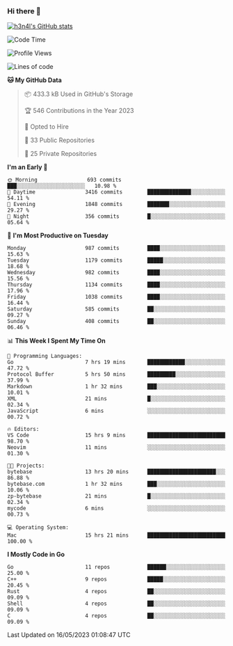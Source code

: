 ### Hi there 👋

[![h3n4l's GitHub stats](https://github-readme-stats.vercel.app/api?username=h3n4l&count_private=true&show_icons=true&theme=radical)](https://github.com/h3n4l/github-readme-stats)

<!--START_SECTION:waka-->
![Code Time](http://img.shields.io/badge/Code%20Time-1%2C223%20hrs%2032%20mins-blue)

![Profile Views](http://img.shields.io/badge/Profile%20Views-0-blue)

![Lines of code](https://img.shields.io/badge/From%20Hello%20World%20I%27ve%20Written-3.0%20million%20lines%20of%20code-blue)

**🐱 My GitHub Data** 

> 📦 433.3 kB Used in GitHub's Storage 
 > 
> 🏆 546 Contributions in the Year 2023
 > 
> 💼 Opted to Hire
 > 
> 📜 33 Public Repositories 
 > 
> 🔑 25 Private Repositories 
 > 
**I'm an Early 🐤** 

```text
🌞 Morning                693 commits         ███░░░░░░░░░░░░░░░░░░░░░░   10.98 % 
🌆 Daytime                3416 commits        ██████████████░░░░░░░░░░░   54.11 % 
🌃 Evening                1848 commits        ███████░░░░░░░░░░░░░░░░░░   29.27 % 
🌙 Night                  356 commits         █░░░░░░░░░░░░░░░░░░░░░░░░   05.64 % 
```
📅 **I'm Most Productive on Tuesday** 

```text
Monday                   987 commits         ████░░░░░░░░░░░░░░░░░░░░░   15.63 % 
Tuesday                  1179 commits        █████░░░░░░░░░░░░░░░░░░░░   18.68 % 
Wednesday                982 commits         ████░░░░░░░░░░░░░░░░░░░░░   15.56 % 
Thursday                 1134 commits        ████░░░░░░░░░░░░░░░░░░░░░   17.96 % 
Friday                   1038 commits        ████░░░░░░░░░░░░░░░░░░░░░   16.44 % 
Saturday                 585 commits         ██░░░░░░░░░░░░░░░░░░░░░░░   09.27 % 
Sunday                   408 commits         ██░░░░░░░░░░░░░░░░░░░░░░░   06.46 % 
```


📊 **This Week I Spent My Time On** 

```text
💬 Programming Languages: 
Go                       7 hrs 19 mins       ████████████░░░░░░░░░░░░░   47.72 % 
Protocol Buffer          5 hrs 50 mins       █████████░░░░░░░░░░░░░░░░   37.99 % 
Markdown                 1 hr 32 mins        ███░░░░░░░░░░░░░░░░░░░░░░   10.01 % 
XML                      21 mins             █░░░░░░░░░░░░░░░░░░░░░░░░   02.34 % 
JavaScript               6 mins              ░░░░░░░░░░░░░░░░░░░░░░░░░   00.72 % 

🔥 Editors: 
VS Code                  15 hrs 9 mins       █████████████████████████   98.70 % 
Neovim                   11 mins             ░░░░░░░░░░░░░░░░░░░░░░░░░   01.30 % 

🐱‍💻 Projects: 
bytebase                 13 hrs 20 mins      ██████████████████████░░░   86.88 % 
bytebase.com             1 hr 32 mins        ███░░░░░░░░░░░░░░░░░░░░░░   10.06 % 
zp-bytebase              21 mins             █░░░░░░░░░░░░░░░░░░░░░░░░   02.34 % 
mycode                   6 mins              ░░░░░░░░░░░░░░░░░░░░░░░░░   00.73 % 

💻 Operating System: 
Mac                      15 hrs 21 mins      █████████████████████████   100.00 % 
```

**I Mostly Code in Go** 

```text
Go                       11 repos            ██████░░░░░░░░░░░░░░░░░░░   25.00 % 
C++                      9 repos             █████░░░░░░░░░░░░░░░░░░░░   20.45 % 
Rust                     4 repos             ██░░░░░░░░░░░░░░░░░░░░░░░   09.09 % 
Shell                    4 repos             ██░░░░░░░░░░░░░░░░░░░░░░░   09.09 % 
C                        4 repos             ██░░░░░░░░░░░░░░░░░░░░░░░   09.09 % 
```




 Last Updated on 16/05/2023 01:08:47 UTC
<!--END_SECTION:waka-->

